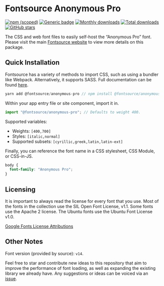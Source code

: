 # Fontsource Anonymous Pro

[![npm (scoped)](https://img.shields.io/npm/v/@fontsource/anonymous-pro?color=brightgreen)](https://www.npmjs.com/package/@fontsource/anonymous-pro) [![Generic badge](https://img.shields.io/badge/fontsource-passing-brightgreen)](https://github.com/fontsource/fontsource) [![Monthly downloads](https://badgen.net/npm/dm/@fontsource/anonymous-pro)](https://github.com/fontsource/fontsource) [![Total downloads](https://badgen.net/npm/dt/@fontsource/anonymous-pro)](https://github.com/fontsource/fontsource) [![GitHub stars](https://img.shields.io/github/stars/fontsource/fontsource.svg?style=social&label=Star)](https://github.com/fontsource/fontsource/stargazers)

The CSS and web font files to easily self-host the “Anonymous Pro” font. Please visit the main [Fontsource website](https://fontsource.org/fonts/anonymous-pro) to view more details on this package.

## Quick Installation

Fontsource has a variety of methods to import CSS, such as using a bundler like Webpack. Alternatively, it supports SASS. Full documentation can be found [here](https://fontsource.org/docs/introduction).

```javascript
yarn add @fontsource/anonymous-pro // npm install @fontsource/anonymous-pro
```

Within your app entry file or site component, import it in.

```javascript
import "@fontsource/anonymous-pro"; // Defaults to weight 400.
```

Supported variables:

- Weights: `[400,700]`
- Styles: `[italic,normal]`
- Supported subsets: `[cyrillic,greek,latin,latin-ext]`

Finally, you can reference the font name in a CSS stylesheet, CSS Module, or CSS-in-JS.

```css
body {
  font-family: "Anonymous Pro";
}
```

## Licensing

It is important to always read the license for every font that you use.
Most of the fonts in the collection use the SIL Open Font License, v1.1. Some fonts use the Apache 2 license. The Ubuntu fonts use the Ubuntu Font License v1.0.

[Google Fonts License Attributions](https://fonts.google.com/attribution)

## Other Notes

Font version (provided by source): `v14`.

Feel free to star and contribute new ideas to this repository that aim to improve the performance of font loading, as well as expanding the existing library we already have. Any suggestions or ideas can be voiced via an [issue](https://github.com/fontsource/fontsource/issues).
